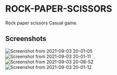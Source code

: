 # ROCK-PAPER-SCISSORS
Rock paper scissors Casual game.

## Screenshots
![Screenshot from 2021-09-03 20-01-05](https://user-images.githubusercontent.com/58922125/132072736-9097e911-a52f-4512-bf88-42e5f6f6a03a.png)
![Screenshot from 2021-09-03 20-01-11](https://user-images.githubusercontent.com/58922125/132073180-06b9e78d-7a10-4e6c-8ade-106fe3fcf060.png)
![Screenshot from 2021-09-03 20-08-52](https://user-images.githubusercontent.com/58922125/132073134-b22d5bfb-a07f-46b9-ba63-6a759f614b45.png)
![Screenshot from 2021-09-03 20-01-12](https://user-images.githubusercontent.com/58922125/132072759-f17464a1-d51a-42e3-880d-803886892840.png)

